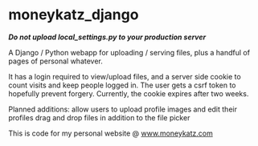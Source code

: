 # moneykatz_django
***Do not upload local_settings.py to your production server***

A Django / Python webapp for uploading / serving files, plus a handful of pages of personal whatever.  

It has a login required to view/upload files, and a server side cookie to count visits and keep people logged in.  The user gets
a csrf token to hopefully prevent forgery.  Currently, the cookie expires after two weeks.

Planned additions:
  allow users to upload profile images and edit their profiles
  drag and drop files in addition to the file picker

This is code for my personal website @ www.moneykatz.com

